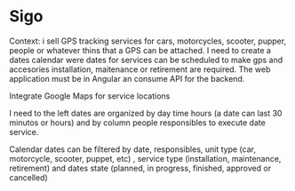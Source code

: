 # Sigo

Context: i sell GPS tracking services for cars, motorcycles, scooter, pupper, people or whatever thins that a GPS can be attached. I need to create a dates calendar were dates for services can be scheduled to make gps and accesories installation, maitenance or retirement are required. The web application must be in Angular an consume API for the backend.

Integrate Google Maps for service locations

I need to the left dates are organized by day time hours (a date can last 30 minutos or hours) and by column people responsibles to execute date service.


Calendar dates can be filtered by date, responsibles, unit type (car, motorcycle, scooter, puppet, etc) , service type (installation, maintenance, retirement) and dates state (planned, in progress, finished, approved or cancelled)
